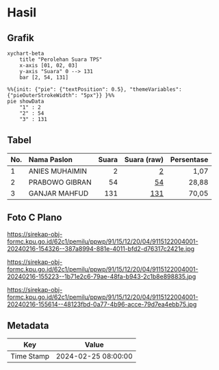 # Hasil

## Grafik

```mermaid
xychart-beta
    title "Perolehan Suara TPS"
    x-axis [01, 02, 03]
    y-axis "Suara" 0 --> 131
    bar [2, 54, 131]
```

```mermaid
%%{init: {"pie": {"textPosition": 0.5}, "themeVariables": {"pieOuterStrokeWidth": "5px"}} }%%
pie showData
    "1" : 2
    "2" : 54
    "3" : 131
```

## Tabel

| No. | Nama Paslon    | Suara | Suara (raw) | Persentase |
|:--- |:-------------- | -----:| -----------:| ----------:|
| 1   | ANIES MUHAIMIN | 2     | [2][p-1]    | 1,07       |
| 2   | PRABOWO GIBRAN | 54    | [54][p-2]   | 28,88      |
| 3   | GANJAR MAHFUD  | 131   | [131][p-3]  | 70,05      |


[p-1]: https://github.com/gigit-pemilu/pemilu-2024-91-papua/blob/main/pilpres/hitung-suara/sub/91-papua/sub/15-waropen/sub/12-wapoga/sub/2004-syewa-merare/sub/001-tps/sub/paslon-1.txt
[p-2]: https://github.com/gigit-pemilu/pemilu-2024-91-papua/blob/main/pilpres/hitung-suara/sub/91-papua/sub/15-waropen/sub/12-wapoga/sub/2004-syewa-merare/sub/001-tps/sub/paslon-2.txt
[p-3]: https://github.com/gigit-pemilu/pemilu-2024-91-papua/blob/main/pilpres/hitung-suara/sub/91-papua/sub/15-waropen/sub/12-wapoga/sub/2004-syewa-merare/sub/001-tps/sub/paslon-3.txt

## Foto C Plano

https://sirekap-obj-formc.kpu.go.id/62c1/pemilu/ppwp/91/15/12/20/04/9115122004001-20240216-154326--387a8994-881e-4011-bfd2-d76317c2421e.jpg

https://sirekap-obj-formc.kpu.go.id/62c1/pemilu/ppwp/91/15/12/20/04/9115122004001-20240216-155223--1b71e2c6-79ae-48fa-b943-2c1b8e898835.jpg

https://sirekap-obj-formc.kpu.go.id/62c1/pemilu/ppwp/91/15/12/20/04/9115122004001-20240216-155614--48123fbd-0a77-4b96-acce-79d7ea4ebb75.jpg


## Metadata

| Key        | Value               |
| ---------- | ------------------- |
| Time Stamp | 2024-02-25 08:00:00 |



